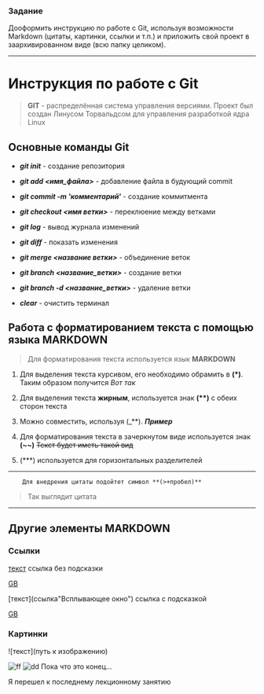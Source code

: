 ### **Задание**
 Дооформить инструкцию по работе с Git, используя возможности Markdown (цитаты, картинки, ссылки и т.п.) и приложить свой проект в заархивированном виде (всю папку целиком).
 ***


# **Инструкция по работе с Git**
> **GIT** - распределённая система управления версиями. Проект был создан Линусом Торвальдсом для управления разработкой ядра Linux

## **Основные команды Git**
* _**git init**_ - создание репозитория

* _**git add <имя_файла>**_ - добавление файла в будующий commit

* _**git commit -m 'комментарий'**_ - создание коммитмента
* _**git checkout <имя ветки>**_ - переклюение между ветками
* _**git log**_ - вывод журнала изменений
* _**git diff**_ - показать изменения
* _**git merge <название ветки>**_ - объединение веток
* _**git branch <название_ветки>**_ - создание ветки
* _**git branch -d <название_ветки>**_ - удаление ветки
* _**clear**_ - очистить терминал

## Работа с форматированием текста с помощью языка **MARKDOWN**
> Для форматирования текста используется язык **MARKDOWN**

1. Для выделения текста курсивом, его необходимо обрамить в **(*)**. Таким образом получится *Вот так*

2.  Для выделения текста **жирным**, используется знак __(**)__ с обеих сторон текста

3. Можно совместить, используя (_**). _**Пример**_

4. Для форматирования текста в зачеркнутом виде используется знак **(~~)**
~~Текст будет иметь такой вид~~

5. (***) используется для горизонтальных разделителей
***
        Для внедрения цитаты подойтет символ **(>+пробел)**
> Так выглядит цитата
***
## Другие элементы MARKDOWN
### Cсылки
[текст](ссылка) ссылка без подсказки

[GB](https://gb.ru/)

[текст](ссылка"Всплывающее окно") ссылка с подсказкой

[GB](https://gb.ru/ "Сайт GeekBrains")

### Картинки

![текст](путь к изображению)

![ff](https://top-online-courses.ru/wp-content/uploads/2021/02/174150_0-1.png)
![dd](i.webp)
Пока что это конец...

Я перешел к последнему лекционному занятию
